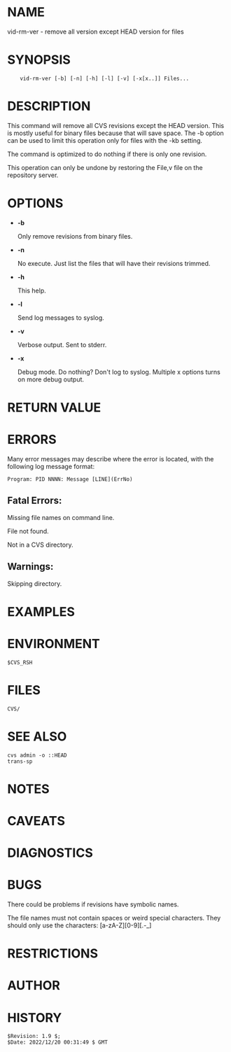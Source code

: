 # NAME

vid-rm-ver - remove all version except HEAD version for files

# SYNOPSIS

        vid-rm-ver [-b] [-n] [-h] [-l] [-v] [-x[x..]] Files...

# DESCRIPTION

This command will remove all CVS revisions except the HEAD version.
This is mostly useful for binary files because that will save
space. The -b option can be used to limit this operation only for
files with the -kb setting.

The command is optimized to do nothing if there is only one revision.

This operation can only be undone by restoring the File,v file on the
repository server.

# OPTIONS

- **-b**

    Only remove revisions from binary files.

- **-n**

    No execute. Just list the files that will have their revisions trimmed.

- **-h**

    This help.

- **-l**

    Send log messages to syslog.

- **-v**

    Verbose output.  Sent to stderr.

- **-x**

    Debug mode.  Do nothing? Don't log to syslog. Multiple x options turns
    on more debug output.

# RETURN VALUE

# ERRORS

Many error messages may describe where the error is located, with the
following log message format:

    Program: PID NNNN: Message [LINE](ErrNo)

## Fatal Errors:

Missing file names on command line.

File not found.

Not in a CVS directory.

## Warnings:

Skipping directory.

# EXAMPLES

# ENVIRONMENT

    $CVS_RSH

# FILES

    CVS/

# SEE ALSO

    cvs admin -o ::HEAD
    trans-sp

# NOTES

# CAVEATS

# DIAGNOSTICS

# BUGS

There could be problems if revisions have symbolic names.

The file names must not contain spaces or weird special characters.
They should only use the characters: \[a-zA-Z\]\[0-9\]\[.-\_\]

# RESTRICTIONS

# AUTHOR

# HISTORY

    $Revision: 1.9 $;
    $Date: 2022/12/20 00:31:49 $ GMT 
